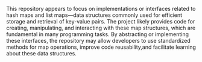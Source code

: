 This repository appears to focus on implementations or interfaces related to hash maps and list maps—data structures commonly used for
efficient storage and retrieval of key-value pairs. The project likely provides code for creating, manipulating, and interacting with these map 
structures, which are fundamental in many programming tasks. By abstracting or implementing these interfaces, the repository may allow developers 
to use standardized methods for map operations, improve code reusability,and facilitate learning about these data structures.

